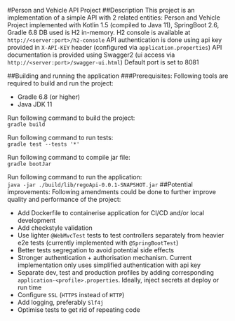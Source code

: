 #Person and Vehicle API Project
##Description
This project is an implementation of a simple API with 2 related entities: Person and Vehicle<br>
Project implemented with Kotlin 1.5 (compiled to Java 11), SpringBoot 2.6, Gradle 6.8
DB used is H2 in-memory. H2 console is available at `http://<server:port>/h2-console`
API authentication is done using api key provided in `X-API-KEY` header (configured via `application.properties`)
API documentation is provided using Swagger2 (ui access via `http://<server:port>/swagger-ui.html`)
Default port is set to 8081

##Building and running the application
###Prerequisites:
Following tools are required to build and run the project:
- Gradle 6.8 (or higher)
- Java JDK 11

Run following command to build the project:<br>
`gradle build`

Run following command to run tests:<br>
`gradle test --tests '*'`

Run following command to compile jar file:<br>
`gradle bootJar`

Run following command to run the application:<br>
`java -jar ./build/lib/regoApi-0.0.1-SNAPSHOT.jar`
##Potential improvements:
Following amendments could be done to further improve quality and performance of the project:
- Add Dockerfile to containerise application for CI/CD and/or local development
- Add checkstyle validation
- Use lighter `@WebMvcTest` tests to test controllers separately from heavier e2e tests (currently implemented with `@SpringBootTest`)
- Better tests segregation to avoid potential side effects
- Stronger authentication + authorisation mechanism. Current implementation only uses simplified authentication with api key 
- Separate dev, test and production profiles by adding corresponding `application-<profile>.properties`. Ideally, inject secrets at deploy or run time
- Configure `SSL` (`HTTPS` instead of `HTTP`)
- Add logging, preferably `Slf4j`
- Optimise tests to get rid of repeating code
